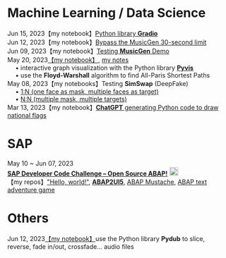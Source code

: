 # **Machine Learning / Data Science** 
Jun 15, 2023【my notebook】[Python library **Gradio**](https://colab.research.google.com/drive/1n7uEetKNKFV6PBu4-D59bwDY6dO9DnJn)  
Jun 12, 2023【my notebook】[Bypass the MusicGen 30-second limit](https://drive.google.com/file/d/1-JFtxWjBmHhmd4j7M9QSnFieUAHBnkzj)  
Jun 09, 2023【my notebook】[Testing **MusicGen** Demo](https://drive.google.com/file/d/1X8U9pLUMCwD0YjkwSMHgPnZka2hOy0NH)  
May 20, 2023[【my notebook】](https://colab.research.google.com/drive/1upm3eO935KQQIA-2Kffg2hGu8387UnXp), [my notes](https://docs.google.com/document/d/1JTyNH4zYDWRktF3A3KmYhWl1xEuaeIyvRXGdeP7ZcOs)  
&emsp; • interactive graph visualization with the Python library [**Pyvis**](http://pyvis.network )   
&emsp; • use the **Floyd-Warshall** algorithm to find All-Paris Shortest Paths  
May 08, 2023【my notebooks】Testing **SimSwap** (DeepFake)  
&emsp; • [1:N (one face as mask, multiple faces as target)](https://colab.research.google.com/drive/1L9p-lvFBRaiom9zXtZloXkAEWvNO2jEl)  
&emsp; • [N:N (multiple mask, multiple targets)](https://colab.research.google.com/drive/1L9p-lvFBRaiom9zXtZloXkAEWvNO2jEl)  
Mar 13, 2023【my notebook】[**ChatGPT** generating Python code to draw national flags](https://colab.research.google.com/drive/1pnYkGt91ayhtS4zXEb8YVKjioj-BGb1V)  

# **SAP**  
May 10 ~ Jun 07, 2023  
[**SAP Developer Code Challenge – Open Source ABAP!**](https://blogs.sap.com/2023/05/10/sap-developer-code-challenge-open-source-abap/) [<img src="https://community.sap.com/images/bltf8824bc4298e468e/devChallenge3-1.svg" width=20>](https://people.sap.com/arwen.liu#reputation)  
【my repos】["Hello, world!"](https://github.com/Nov05/sap-btp-trial/blob/main/src/znov05_hello_world.clas.abap), [**ABAP2UI5**](https://github.com/Nov05/sap-abap2UI5), [ABAP Mustache](https://github.com/Nov05/sap-abap-mustache), [ABAP text adventure game](https://github.com/Nov05/sap-abap2ui5/tree/main#axage---abap-text-adventure-game-engine)  


# **Others**  
Jun 12, 2023[【my notebook】](https://colab.research.google.com/drive/1enS7oLn5vVLxRPFXHkwSfEJBZfwU-N9a)use the Python library **Pydub** to slice, reverse, fade in/out, crossfade... audio files  

<!---
Nov05/Nov05 is a ✨ special ✨ repository because its `README.md` (this file) appears on your GitHub profile.
You can click the Preview link to take a look at your changes.
--->
